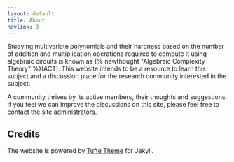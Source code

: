 ```yaml
---
layout: default
title: About
navlink: 3
---
```


Studying multivariate polynomials and their hardness based on the number of addition and multiplication operations required to compute it using algebraic circuits is known as {% newthought "Algebraic Complexity Theory" %}(ACT). This website intends to be a resource to learn this subject and a discussion place for the research community interested in the subject.

A community thrives by its active members, their thoughts and suggestions. If you feel we can improve the discussions on this site, please feel free to contact the site administrators.

## Credits

The website is powered by [Tufte Theme](https://github.com/clayh53/tufte-jekyll/) for Jekyll.